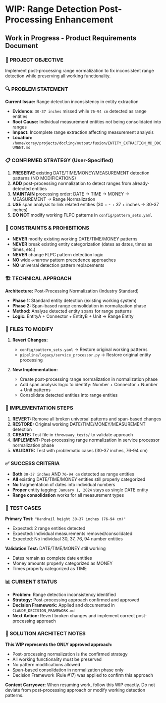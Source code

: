 # WIP: Range Detection Post-Processing Enhancement
## Work in Progress - Product Requirements Document

### 🎯 **PROJECT OBJECTIVE**
Implement post-processing range normalization to fix inconsistent range detection while preserving all working functionality.

### 🔍 **PROBLEM STATEMENT**
**Current Issue:** Range detection inconsistency in entity extraction
- **Evidence:** `30-37 inches` missed while `76-94 cm` detected as range entities
- **Root Cause:** Individual measurement entities not being consolidated into ranges
- **Impact:** Incomplete range extraction affecting measurement analysis
- **Location:** `/home/corey/projects/docling/output/fusion/ENTITY_EXTRACTION_MD_DOCUMENT.md`

### 📋 **CONFIRMED STRATEGY (User-Specified)**
1. **PRESERVE** existing DATE/TIME/MONEY/MEASUREMENT detection patterns (NO MODIFICATIONS)
2. **ADD** post-processing normalization to detect ranges from already-detected entities  
3. **MAINTAIN** processing order: DATE → TIME → MONEY → MEASUREMENT → Range Normalization
4. **USE** span analysis to link related entities (30 + - + 37 + inches → 30-37 inches)
5. **DO NOT** modify working FLPC patterns in `config/pattern_sets.yaml`

### 🚫 **CONSTRAINTS & PROHIBITIONS**
- **NEVER** modify existing working DATE/TIME/MONEY patterns
- **NEVER** break existing entity categorization (dates as dates, times as times, etc.)
- **NEVER** change FLPC pattern detection logic
- **NO** wide→narrow pattern precedence approaches
- **NO** universal detection pattern replacements

### 🏗️ **TECHNICAL APPROACH**
**Architecture:** Post-Processing Normalization (Industry Standard)
- **Phase 1:** Standard entity detection (existing working system)
- **Phase 2:** Span-based range consolidation in normalization phase
- **Method:** Analyze detected entity spans for range patterns
- **Logic:** EntityA + Connector + EntityB + Unit → Range Entity

### 📂 **FILES TO MODIFY**
1. **Revert Changes:**
   - `config/pattern_sets.yaml` → Restore original working patterns
   - `pipeline/legacy/service_processor.py` → Restore original entity processing

2. **New Implementation:**
   - Create post-processing range normalization in normalization phase
   - Add span analysis logic to identify: Number + Connector + Number + Unit patterns
   - Consolidate detected entities into range entities

### 🔧 **IMPLEMENTATION STEPS**
1. **REVERT:** Remove all broken universal patterns and span-based changes
2. **RESTORE:** Original working DATE/TIME/MONEY/MEASUREMENT detection
3. **CREATE:** Test file in `throwaway_tests/` to validate approach
4. **IMPLEMENT:** Post-processing range normalization in service processor normalization phase
5. **VALIDATE:** Test with problematic cases (30-37 inches, 76-94 cm)

### ✅ **SUCCESS CRITERIA**
- **Both** `30-37 inches` AND `76-94 cm` detected as range entities
- **All** existing DATE/TIME/MONEY entities still properly categorized  
- **No** fragmentation of dates into individual numbers
- **Proper** entity tagging: `January 1, 2024` stays as single DATE entity
- **Range consolidation** works for all measurement types

### 🧪 **TEST CASES**
**Primary Test:** `"Handrail height 30-37 inches (76-94 cm)"`
- Expected: 2 range entities detected
- Expected: Individual measurements removed/consolidated
- Expected: No individual 30, 37, 76, 94 number entities

**Validation Test:** DATE/TIME/MONEY still working
- Dates remain as complete date entities
- Money amounts properly categorized as MONEY
- Times properly categorized as TIME

### 📊 **CURRENT STATUS**
- **Problem:** Range detection inconsistency identified
- **Strategy:** Post-processing approach confirmed and approved
- **Decision Framework:** Applied and documented in `CLAUDE_DECISION_FRAMEWORK.md`
- **Next Action:** Revert broken changes and implement correct post-processing approach

### 🎯 **SOLUTION ARCHITECT NOTES**
**This WIP represents the ONLY approved approach:**
- Post-processing normalization is the confirmed strategy
- All working functionality must be preserved
- No pattern modifications allowed
- Span-based consolidation in normalization phase only
- Decision Framework (Rule #17) was applied to confirm this approach

**Context Carryover:** When resuming work, follow this WIP exactly. Do not deviate from post-processing approach or modify working detection patterns.
